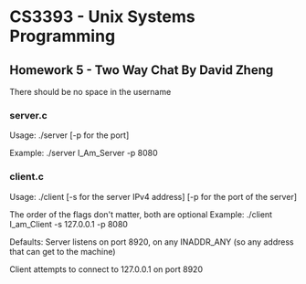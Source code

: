 # CS3393 - Unix Systems Programming
## Homework 5 - Two Way Chat By David Zheng

There should be no space in the username

### server.c
Usage: ./server <name for the user> [-p for the port]

Example:
    ./server I_Am_Server -p 8080

### client.c
Usage: ./client <name for the user> [-s for the server IPv4 address] [-p for the port of the server]

The order of the flags don't matter, both are optional
Example:
    ./client I_am_Client -s 127.0.0.1 -p 8080


Defaults:
Server listens on port 8920, on any INADDR_ANY (so any address that can get to the machine)

Client attempts to connect to 127.0.0.1 on port 8920
